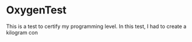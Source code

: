 # OxygenTest
This is a test to certify my programming level. In this test, I had to create a kilogram con                              
   
